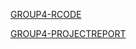 
[GROUP4-RCODE](files/Project.R)

[GROUP4-PROJECTREPORT](files/Group4-ProjectReport/Rapor360proje.html)
